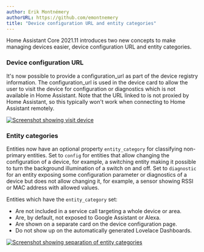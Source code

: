 ```yaml
---
author: Erik Montnémery
authorURL: https://github.com/emontnemery
title: "Device configuration URL and entity categories"
---
```


Home Assistant Core 2021.11 introduces two new concepts to make managing devices easier,
device configuration URL and entity categories.

### Device configuration URL

It's now possible to provide a configuration_url as part of the device registry information.
The configuration_url is used in the device card to allow the user to visit the device
for configuration or diagnostics which is not available in Home Assistant.
Note that the URL linked to is not proxied by Home Assistant, so this typically won't work
when connecting to Home Assistant remotely.

[![Screenshot showing visit device](/img/en/blog/2021-10-26-config-entity/configuration_url.png)](/img/en/blog/2021-10-26-config-entity/configuration_url.png)

### Entity categories 

Entities now have an optional property `entity_category` for classifying non-primary
entities. Set to `config` for entities that allow changing the configuration of a device,
for example, a switching entity making it possible to turn the background illumination of a
switch on and off. Set to `diagnostic` for an entity exposing some configuration parameter
or diagnostics of a device but does not allow changing it, for example, a sensor showing
RSSI or MAC address with allowed values.

Entities which have the `entity_category` set:
- Are not included in a service call targeting a whole device or area.
- Are, by default, not exposed to Google Assistant or Alexa.
- Are shown on a separate card on the device configuration page.
- Do not show up on the automatically generated Lovelace Dashboards.

[![Screenshot showing separation of entity categories](/img/en/blog/2021-10-26-config-entity/entity_categories.png)](/img/en/blog/2021-10-26-config-entity/entity_categories.png)